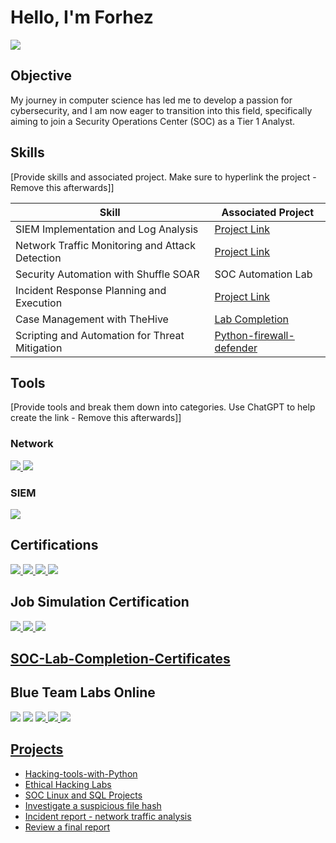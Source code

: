 # Hello, I'm Forhez
<a href="https://linkedin.com/in/forhez-ahmad-afnan-3b3b6223a"><img src="https://img.shields.io/badge/-LinkedIn-0072b1?&style=for-the-badge&logo=linkedin&logoColor=white" /></a>





## Objective


My journey in computer science has led me to develop a passion for cybersecurity, and I am now eager to transition into this field, specifically aiming to join a Security Operations Center (SOC) as a Tier 1 Analyst.

## Skills
[Provide skills and associated project. Make sure to hyperlink the project - Remove this afterwards]]

| Skill                                         | Associated Project         |
|-----------------------------------------------|----------------------------|
| SIEM Implementation and Log Analysis          | <a href="https://elearning.securityblue.team/public/lab-certificate/196b7f78-2c5f-4a73-a456-acc55d73f8f4">Project Link</a>|
| Network Traffic Monitoring and Attack Detection | <a href="https://drive.google.com/drive/folders/1CloicmtvSXv3P72lByZ0wAoTEqeTA7cT">Project Link</a>|
| Security Automation with Shuffle SOAR         | SOC Automation Lab|
| Incident Response Planning and Execution      | <a href="https://drive.google.com/drive/folders/1NdICP1eD31Q1OZWP1CYH3oDC-0WHBKzN?usp=sharing">Project Link</a>|
| Case Management with TheHive                  | <a href="https://elearning.securityblue.team/public/lab-certificate/97449d84-2ab5-4a82-853c-e4311739b033">Lab Completion</a>|
| Scripting and Automation for Threat Mitigation | <a href="https://github.com/afnanxb0/Python-firewall-defender">Python-firewall-defender</a>|

## Tools
[Provide tools and break them down into categories. Use ChatGPT to help create the link - Remove this afterwards]]

### Network
<div>
    <a href="https://elearning.securityblue.team/public/lab-certificate/730caf39-a177-43c1-ab73-560abadd4eb2"> <img src="https://img.shields.io/badge/-Wireshark-1679A7?&style=for-the-badge&logo=Wireshark&logoColor=white" /> </a>
    <a href="https://github.com/afnanxb0/Explore-signatures-and-logs-with-Suricata"> <img src="https://img.shields.io/badge/-Suricata-EF3B2D?&style=for-the-badge&logo=Suricata&logoColor=white" /> </a>
</div>



### SIEM
<div>
    <a href="https://elearning.securityblue.team/public/lab-certificate/47fcbe86-6367-46d8-a095-cf94930ebcd4" > <img src="https://img.shields.io/badge/-Splunk-000000?&style=for-the-badge&logo=Splunk&logoColor=white" /> </a>
</div>

## Certifications

<div>
<a href="https://www.credly.com/badges/1e20bbc7-5b0c-45e4-9b79-e200897e06cf/public_url"> <img src="https://img.shields.io/badge/Security%20Blue%20Team%20Level%201-blue?logo=Security%20Blue%20Team" /> </a>   
<a href="https://www.credly.com/badges/d25ebe26-2d36-4179-bb0f-59771fbd0a2f/public_url"> <img src="https://img.shields.io/badge/Google%20Cybersecurity%20Certificate-red?logo=google" /> </a>
<a href="https://www.credly.com/badges/d25ebe26-2d36-4179-bb0f-59771fbd0a2f/public_url"> <img src="https://img.shields.io/badge/CISCO%20Ethical%20Hacker-blue?logo=cisco&logoColor=white" /> </a>
<a href="https://www.credly.com/badges/40ca4a3c-7218-404c-aee3-0eb51a6442cc/public_url"> <img src="https://img.shields.io/badge/CISCO%20Networking%20Basics-blue?logo=cisco&logoColor=white" /> </a>    
</div>

## Job Simulation Certification
<div>
<a href="https://forage-uploads-prod.s3.amazonaws.com/completion-certificates/J.P.%20Morgan/gWbW5qHAChqQBGWpA_JPMorgan%20Chase%20&%20Co._ZhXNXRZmHDvyxNAPE_1704570706370_completion_certificate.pdf"> <img src="https://img.shields.io/badge/JPMorgan%20Chase%20&%20Co.%20--%20Cybersecurity%20Job%20Simulation-blue?logo=JPMorgan" /> </a>
<a href="https://forage-uploads-prod.s3.amazonaws.com/completion-certificates/mastercard/vcKAB5yYAgvemepGQ_Mastercard_ZhXNXRZmHDvyxNAPE_1704561614549_completion_certificate.pdf"> <img src="https://img.shields.io/badge/Mastercard%20--%20Cybersecurity%20Job%20Simulation-blue?logo=mastercard" /> </a>
<a href="https://forage-uploads-prod.s3.amazonaws.com/completion-certificates/Telstra%20AU/RNhbu8QnDzthwynEf_Telstra_ZhXNXRZmHDvyxNAPE_1704579562669_completion_certificate.pdf"> <img src="https://img.shields.io/badge/Telstra%20--%20Cybersecurity%20Job%20Simulation-blue?logo=telstra" /> </a>
</div>

## <a href="https://github.com/afnanxb0/SOC-Lab-Completion-Certificates/tree/main">SOC-Lab-Completion-Certificates</a>


## Blue Team Labs Online
<div>
<a href="https://blueteamlabs.online/achievement/share/57898/32"> <img src="https://img.shields.io/badge/DeepBlueCli%20and%20Event%20Log%20Analysis-blue" /></a>
<a href="https://blueteamlabs.online/achievement/share/challenge/57898/7" > <img src="https://img.shields.io/badge/Malware%20Powershell%20Analysis-blue" /></a>
<a href="https://blueteamlabs.online/achievement/share/challenge/57898/16" > <img src="https://img.shields.io/badge/Phishing%20Analysis-blue" /> </a>
<a href="https://blueteamlabs.online/achievement/share/challenge/57898/24" > <img src="https://img.shields.io/badge/Phishing%20Analysis%202-blue" /> </a>
<a href="https://blueteamlabs.online/achievement/share/challenge/57898/3" > <img src="https://img.shields.io/badge/Wireshark-Network%20Analysis%20Ransomware-1679A7?&style=for-the-badge&logo=Wireshark&logoColor=white"</a>
</div>

## Projects
- <a href="https://github.com/afnanxb0/Hacking-tools-with-Python">Hacking-tools-with-Python</a>
- <a href="https://drive.google.com/drive/folders/1vyU2WUYWtXi5CzPepiT402ka7Kc0JY5j?usp=drive_link">Ethical Hacking Labs</a>
- <a href="https://drive.google.com/drive/folders/19BlVjuSdUXVADhMgBFSTXCetK3RyvjHN?usp=sharing">SOC Linux and SQL Projects</a>
- <a href="https://drive.google.com/drive/folders/1T37zIM39l0JHpPpPw6p341QwHTAwxPEf?usp=sharing">Investigate a suspicious file hash</a>
- <a href="https://drive.google.com/drive/folders/1Uc2jU8sIUgJT2IYtJYHoPYnlnWRfyRI5">Incident report - network traffic analysis</a>
- <a href="https://drive.google.com/drive/folders/1fmOwRE4SJUaxBKrGrAEmoC-v6whjLPEc?usp=sharing">Review a final report</a>
  
